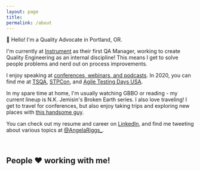 ```yaml
---
layout: page
title:
permalink: /about
---
```


👋 Hello! I'm a Quality Advocate in Portland, OR.

I'm currently at [Instrument](https://www.instrument.com) as their first QA Manager, working to create Quality Engineering as an internal discipline! This means I get to solve people problems and nerd out on process improvements.

I enjoy speaking at [conferences, webinars, and podcasts](https://angelariggs.github.io/talks). In 2020, you can find me at [TSQA](https://tsqa.org/sessions#block-yui_3_17_2_1_1577116787998_19057), [STPCon](https://www.stpcon.com/event-schedule), and [Agile Testing Days USA](https://agiletestingdays.us/program/conf-day-1/).

In my spare time at home, I'm usually watching GBBO or reading - my current lineup is N.K. Jemisin's Broken Earth series. I also love traveling! I get to travel for conferences, but also enjoy taking trips and exploring new places with [this handsome guy](https://www.instagram.com/joshriggs).

You can check out my resume and career on [LinkedIn](https://www.linkedin.com/in/angelariggs), and find me tweeting about various topics at [@AngelaRiggs_](https://twitter.com/AngelaRiggs_).

&nbsp;
&nbsp;

<div id="about-recs">
	<h2>People ♥ working with me!</h2>
<script language="JavaScript">

var Quotation=new Array()

Quotation[0] = "\"She consistently achieves results not only through her own productivity but by lifting others up and empowering those around her.\"";
Quotation[1] = "\"Angela is one of the most professional and empathetic individuals I've had the opportunity to work with in the tech space.\"";
Quotation[2] = "\"Because of Angela, I know what it is like to have a great QA Engineer on your team. At every stage of the project, Angela makes sure it meets the high quality standards.\"";
Quotation[3] = "\"She possesses strong interpersonal and technical skills as well as a high level of dedication to ensuring quality.\"";
Quotation[4] = "\"The definition of excellence in QA engineering and leadership.\"";
Quotation[5] = "\"An amazing person to work with, her laughter brings life to the office.\"";
Quotation[6] = "\"She cares deeply about craft and is fearless in pushing back when she knows we're not living up to our own standards.\"";
Quotation[7] = "\"Angela brings joy, intelligence, and laughter to Metal Toad. She is a community builder and cultural leader.\"";
Quotation[8] = "\"Relentlessly determined, she goes above and beyond to deliver on her commitments and stand up for her ideals.\"";
Quotation[9] = "\"Angela is one of the most dedicated, driven and enthusiastic people I have worked with.\"";
Quotation[10] = "\"Angela has a curious mind that's willing to tackle anything to improve the quality of our digital products.\"";

var Q = Quotation.length;
var whichQuotation=Math.round(Math.random()*(Q-1));
function showQuotation(){document.write(Quotation[whichQuotation]);}
showQuotation();
</script>
</div>
